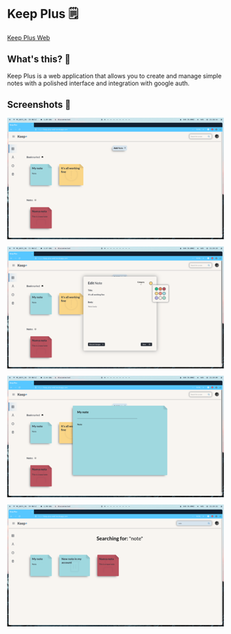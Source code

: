 # Keep Plus 🗒️

[Keep Plus Web](https://keep-plus-web.up.railway.app)

## What's this? 🤔

Keep Plus is a web application that allows you to create and manage
simple notes with a polished interface and integration with google auth.

## Screenshots 📸

![main View](screenshots/main-view.png)

![Edit Note](screenshots/edit-note.png)

![Note View](screenshots/note-view.png)

![Search View](screenshots/searching.png)
